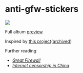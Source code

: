 # anti-gfw-stickers

![](https://i.imgur.com/J0iBigG.png)

Full album [preview](https://imgur.com/a/3KVXbEu)

Inspired by [this project](http://www.skinat.com/product/7787/default.aspx)([archived](https://web.archive.org/web/20190213161648/http://www.skinat.com/product/7787/default.aspx))

Further reading:
- [*Great Firewall*](https://en.wikipedia.org/wiki/Great_Firewall)
- [*Internet censorship in China*](https://en.wikipedia.org/wiki/Internet_censorship_in_China)
